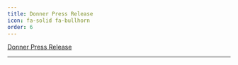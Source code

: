 ```yaml
---
title: Donner Press Release
icon: fa-solid fa-bullhorn
order: 6
---
```

[Donner Press Release](https://jakewqj.github.io/categories/donner-press-release/)

---
